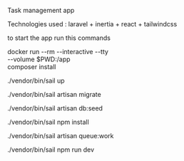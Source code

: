 Task management app 

Technologies used :
 laravel + inertia + react + tailwindcss 

 to start the app run this commands

docker run --rm --interactive --tty \
--volume $PWD:/app \
composer install

./vendor/bin/sail up

./vendor/bin/sail artisan migrate

./vendor/bin/sail artisan db:seed

./vendor/bin/sail npm install

./vendor/bin/sail artisan queue:work

./vendor/bin/sail npm run dev
